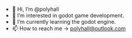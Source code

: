 - 👋 Hi, I’m @polyhall
- 👀 I’m interested in godot game development.
- 🌱 I’m currently learning the godot engine.
- 📫 How to reach me -> polyhall@outlook.com

<!---
polyhall/polyhall is a ✨ special ✨ repository because its `README.md` (this file) appears on your GitHub profile.
You can click the Preview link to take a look at your changes.
--->
